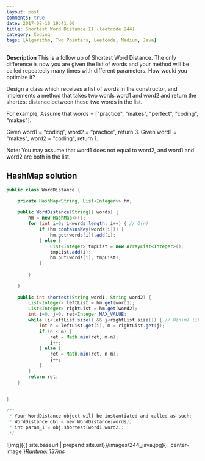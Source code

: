 ```yaml
---
layout: post
comments: true
date: 2017-08-10 19:41:00
title: Shortest Word Distance II (leetcode 244)
category: Coding
tags: [Algorithm, Two Pointers, Leetcode, Medium, Java]
---
```


**Description**
This is a follow up of Shortest Word Distance. The only difference is now you are given the list of words and your method will be called repeatedly many times with different parameters. How would you optimize it?

Design a class which receives a list of words in the constructor, and implements a method that takes two words word1 and word2 and return the shortest distance between these two words in the list.

For example,
Assume that words = ["practice", "makes", "perfect", "coding", "makes"].

Given word1 = “coding”, word2 = “practice”, return 3.
Given word1 = "makes", word2 = "coding", return 1.

Note:
You may assume that word1 does not equal to word2, and word1 and word2 are both in the list.



## HashMap solution
```java
public class WordDistance {

    private HashMap<String, List<Integer>> hm;
    
    public WordDistance(String[] words) {
        hm = new HashMap<>();
        for (int i=0; i<words.length; i++) { // O(n)
            if (hm.containsKey(words[i])) {
                hm.get(words[i]).add(i);
            } else {
                List<Integer> tmpList = new ArrayList<Integer>();
                tmpList.add(i);
                hm.put(words[i], tmpList);
            }
            
        }
        
    }
    
    public int shortest(String word1, String word2) {
        List<Integer> leftList = hm.get(word1);
        List<Integer> rightList = hm.get(word2);
        int i=0, j=0, ret=Integer.MAX_VALUE;
        while (i<leftList.size() && j<rightList.size()) { // O(n+m) like merge step of MergeSort algorithm
            int n = leftList.get(i), m = rightList.get(j);
            if (n < m) {
                ret = Math.min(ret, m-n);
                i++;
            } else {
                ret = Math.min(ret, n-m);
                j++;
            }
        }
        return ret;
    }
    
    
}

/**
 * Your WordDistance object will be instantiated and called as such:
 * WordDistance obj = new WordDistance(words);
 * int param_1 = obj.shortest(word1,word2);
 */
```

![img]({{ site.baseurl | prepend:site.url}}/images/244_java.jpg){: .center-image }*Runtime: 137ms*
